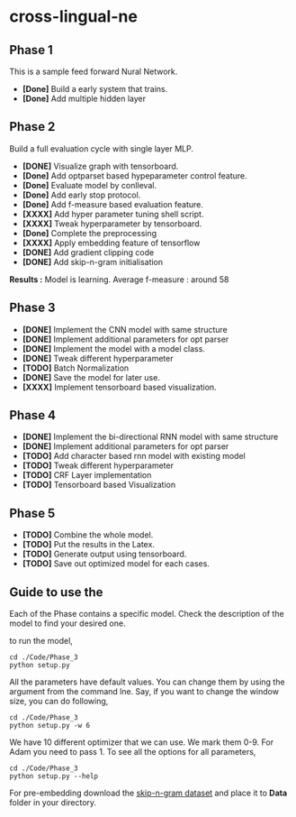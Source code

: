 
# cross-lingual-ne

## Phase 1

This is a sample feed forward Nural Network.

+ **[Done]** Build a early system that trains. 
+ **[Done]** Add multiple hidden layer

## Phase 2

Build a full evaluation cycle with single layer MLP.

+ **[DONE]** Visualize graph with tensorboard.
+ **[Done]** Add optparset based hypeparameter control feature.
+ **[Done]** Evaluate model by conlleval.
+ **[Done]** Add early stop protocol.
+ **[Done]** Add f-measure based evaluation feature.
+ **[XXXX]** Add hyper parameter tuning shell script.
+ **[XXXX]** Tweak hyperparameter by tensorboard.
+ **[Done]** Complete the preprocessing
+ **[XXXX]** Apply embedding feature of tensorflow
+ **[DONE]** Add gradient clipping code
+ **[DONE]** Add skip-n-gram initialisation

**Results :** Model is learning. Average f-measure : around 58 


## Phase 3

+ **[DONE]** Implement the CNN model with same structure
+ **[DONE]** Implement additional parameters for opt parser
+ **[DONE]** Implement the model with a model class.
+ **[DONE]** Tweak different hyperparameter 
+ **[TODO]** Batch Normalization
+ **[DONE]** Save the model for later use. 
+ **[XXXX]** Implement tensorboard based visualization. 

## Phase 4

+ **[DONE]** Implement the bi-directional RNN model with same structure
+ **[DONE]** Implement additional parameters for opt parser
+ **[TODO]** Add character based rnn model with existing model
+ **[TODO]** Tweak different hyperparameter
+ **[TODO]** CRF Layer implementation
+ **[TODO]** Tensorboard based Visualization

## Phase 5

+ **[TODO]** Combine the whole model. 
+ **[TODO]** Put the results in the Latex.
+ **[TODO]** Generate output using tensorboard.
+ **[TODO]** Save out optimized model for each cases.



## Guide to use the

Each of the Phase contains a specific model. Check the description of the model to find your desired one.

to run the model, 
```
cd ./Code/Phase_3
python setup.py
```

All the parameters have default values. You can change them by using the argument from the command lne. Say, if you want to change the window size, you can do following,

```
cd ./Code/Phase_3
python setup.py -w 6
```

We have 10 different optimizer that we can use. We mark them 0-9. For Adam you need to pass 1. To see all the options for all parameters,
```
cd ./Code/Phase_3
python setup.py --help
```

For pre-embedding download the [skip-n-gram dataset](https://drive.google.com/file/d/0B8nESzOdPhLsdWF2S1Ayb1RkTXc/view) and place it to **Data** folder in your directory.

